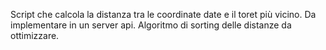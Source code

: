 Script che calcola la distanza tra le coordinate date e il toret più vicino.
Da implementare in un server api.
Algoritmo di sorting delle distanze da ottimizzare.
